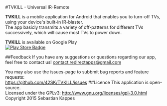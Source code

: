 #TVKILL - Universal IR-Remote

**TVKILL** is a mobile application for Android that enables you to turn-off TVs, using your device's built-in IR-blaster.  
The app basicly transmits a variety of off-patterns for different TVs successively, which will cause most TVs to power down.

**TVKILL** is available on Google Play  
[![Play Store Badge](https://developer.android.com/images/brand/en_generic_rgb_wo_60.png)](https://play.google.com/store/apps/details?id=com.redirectapps.tvkill)

##Feedback
If you have any suggestions or questions regarding our app, feel free to contact us!
contact.redirectapps@gmail.com

You may also use the issues-page to subbmit bug reports and feature requests:  
https://github.com/42SK/TVKILL/issues
##Licence
This application is open-source.  
Licensed under the GPLv3: http://www.gnu.org/licenses/gpl-3.0.html  
Copyright 2015 Sebastian Kappes
